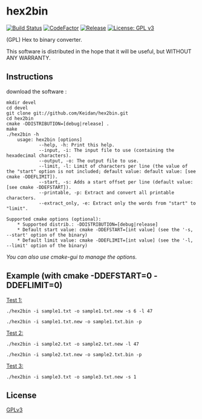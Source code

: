 # hex2bin
[![Build Status](https://github.com/Keidan/hex2bin/actions/workflows/build.yml/badge.svg)][build]
[![CodeFactor](https://www.codefactor.io/repository/github/keidan/hexviewer/badge)][codefactor]
[![Release](https://img.shields.io/github/v/release/Keidan/hex2bin.svg?logo=github)][releases]
[![License: GPL v3](https://img.shields.io/badge/License-GPLv3-blue.svg)][license]

(GPL) Hex to binary converter.

This software is distributed in the hope that it will be useful, but WITHOUT ANY WARRANTY.

## Instructions


download the software :

	mkdir devel
	cd devel
	git clone git://github.com/Keidan/hex2bin.git
	cd hex2bin
	cmake -DDISTRIBUTION=[debug|release] .
	make
	./hex2bin -h 
        usage: hex2bin [options]
                --help, -h: Print this help.
                --input, -i: The input file to use (containing the hexadecimal characters).
                --output, -o: The output file to use.
                --limit, -l: Limit of characters per line (the value of the "start" option is not included; default value: default value: [see cmake -DDEFLIMIT]).
                --start, -s: Adds a start offset per line (default value: [see cmake -DDEFSTART]).
                --printable, -p: Extract and convert all printable characters.
                --extract_only, -e: Extract only the words from "start" to "limit".

	Supported cmake options (optional):
		* Supported distrib.: -DDISTRIBUTION=[debug|release]
		* Default start value: cmake -DDEFSTART=[int value] (see the '-s, --start' option of the binary)
		* Default limit value: cmake -DDEFLIMIT=[int value] (see the '-l, --limit' option of the binary)
		
_You can also use cmake-gui to manage the options._
		
## Example (with cmake -DDEFSTART=0 -DDEFLIMIT=0)

<ins>Test 1:</ins>

`./hex2bin -i sample1.txt -o sample1.txt.new -s 6 -l 47`

`./hex2bin -i sample1.txt.new -o sample1.txt.bin -p`

<ins>Test 2:</ins>

`./hex2bin -i sample2.txt -o sample2.txt.new -l 47`

`./hex2bin -i sample2.txt.new -o sample2.txt.bin -p`

<ins>Test 3:</ins>

`./hex2bin -i sample3.txt -o sample3.txt.new -s 1`


## License

[GPLv3](https://github.com/Keidan/hex2bin/blob/master/license.txt)

[build]: https://github.com/Keidan/hex2bin/actions
[codefactor]: https://www.codefactor.io/repository/github/keidan/hex2bin
[releases]: https://github.com/Keidan/hex2bin/releases
[license]: https://github.com/Keidan/hex2bin/blob/master/license.txt
